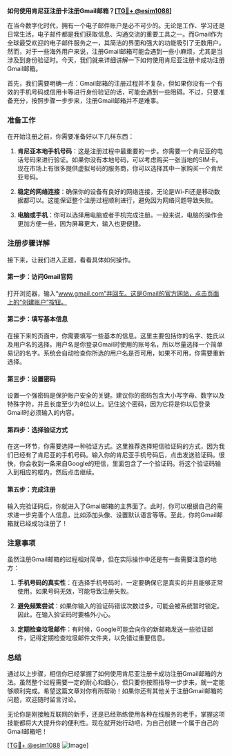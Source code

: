 **如何使用肯尼亚注册卡注册Gmail邮箱？[[TG💪+ @esim1088](https://t.me/s/esim1088)]**

在当今数字化时代，拥有一个电子邮件账户是必不可少的。无论是工作、学习还是日常生活，电子邮件都是我们获取信息、沟通交流的重要工具之一。而Gmail作为全球最受欢迎的电子邮件服务之一，其简洁的界面和强大的功能吸引了无数用户。然而，对于一些海外用户来说，注册Gmail邮箱可能会遇到一些小麻烦，尤其是当涉及到身份验证时。今天，我们就来详细讲解一下如何使用肯尼亚注册卡成功注册Gmail邮箱。

首先，我们需要明确一点：Gmail邮箱的注册过程并不复杂，但如果你没有一个有效的手机号码或信用卡等进行身份验证的话，可能会遇到一些阻碍。不过，只要准备充分，按照步骤一步步来，注册Gmail邮箱并不是难事。

### 准备工作

在开始注册之前，你需要准备好以下几样东西：

1. **肯尼亚本地手机号码**：这是注册过程中最重要的一步。你需要一个肯尼亚的电话号码来进行验证。如果你没有本地号码，可以考虑购买一张当地的SIM卡。现在市场上有很多提供虚拟号码的服务商，你可以选择其中一家购买一个肯尼亚号码。

2. **稳定的网络连接**：确保你的设备有良好的网络连接，无论是Wi-Fi还是移动数据都可以。这能保证整个注册过程顺利进行，避免因为网络问题导致失败。

3. **电脑或手机**：你可以选择用电脑或者手机完成注册。一般来说，电脑的操作会更加方便一些，因为屏幕更大，输入也更便捷。

### 注册步骤详解

接下来，让我们进入正题，看看具体如何操作。

#### 第一步：访问Gmail官网

打开浏览器，输入“www.gmail.com”并回车。这是Gmail的官方网站，点击页面上的“创建账户”按钮。

#### 第二步：填写基本信息

在接下来的页面中，你需要填写一些基本的信息。这里主要包括你的名字、姓氏以及用户名的选择。用户名是你登录Gmail时使用的账号名，所以尽量选择一个简单易记的名字。系统会自动检查你所选的用户名是否可用，如果不可用，你需要重新选择。

#### 第三步：设置密码

设置一个强密码是保护账户安全的关键。建议你的密码包含大小写字母、数字以及特殊字符，并且长度至少为8位以上。记住这个密码，因为它将是你以后登录Gmail时必须输入的内容。

#### 第四步：选择验证方式

在这一环节，你需要选择一种验证方式。这里推荐选择短信验证码的方式，因为我们已经有了肯尼亚的手机号码。输入你的肯尼亚手机号码后，点击发送验证码。很快，你会收到一条来自Google的短信，里面包含了一个验证码。将这个验证码输入到相应的框内，然后点击继续。

#### 第五步：完成注册

输入完验证码后，你就进入了Gmail邮箱的主界面了。此时，你可以根据自己的需求进一步完善个人信息，比如添加头像、设置默认语言等等。至此，你的Gmail邮箱就已经成功注册了！

### 注意事项

虽然注册Gmail邮箱的过程相对简单，但在实际操作中还是有一些需要注意的地方：

1. **手机号码的真实性**：在选择手机号码时，一定要确保它是真实的并且能够正常使用。如果号码无效，可能导致注册失败。

2. **避免频繁尝试**：如果你输入的验证码错误次数过多，可能会被系统暂时锁定。因此，在输入验证码时要格外小心。

3. **定期检查垃圾邮件**：有时候，Google可能会向你的新邮箱发送一些验证邮件，记得定期检查垃圾邮件文件夹，以免错过重要信息。

### 总结

通过以上步骤，相信你已经掌握了如何使用肯尼亚注册卡成功注册Gmail邮箱的方法。虽然整个过程需要一定的耐心和细心，但只要你按照指导一步步来，就一定能够顺利完成。希望这篇文章对你有所帮助！如果你还有其他关于注册Gmail邮箱的问题，欢迎随时留言讨论。

无论你是刚接触互联网的新手，还是已经熟练使用各种在线服务的老手，掌握这项技能都将大大提升你的便利性。现在就开始行动吧，为自己创建一个属于自己的Gmail邮箱吧！

[[TG💪+ @esim1088](https://t.me/s/esim1088) ![Image](https://i.postimg.cc/4NQfJmqS/Snipaste-2025-05-13-00-14-12.png)]